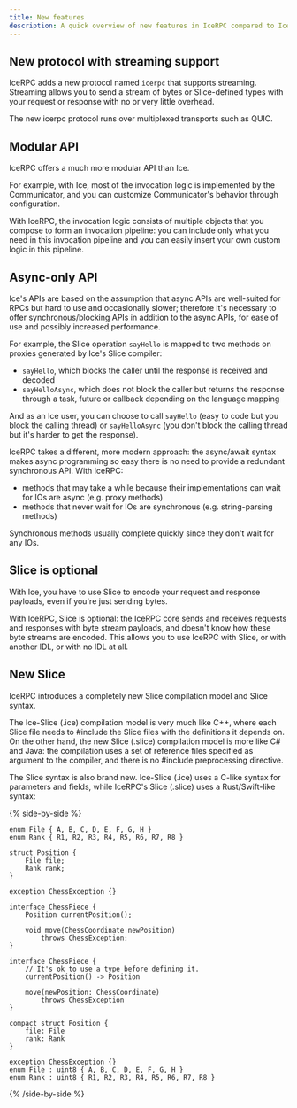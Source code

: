 ```yaml
---
title: New features
description: A quick overview of new features in IceRPC compared to Ice.
---
```


## New protocol with streaming support

IceRPC adds a new protocol named `icerpc` that supports streaming. Streaming allows you to send a stream of bytes or
Slice-defined types with your request or response with no or very little overhead.

The new icerpc protocol runs over multiplexed transports such as QUIC.

## Modular API

IceRPC offers a much more modular API than Ice.

For example, with Ice, most of the invocation logic is implemented by the Communicator, and you can customize
Communicator's behavior through configuration.

With IceRPC, the invocation logic consists of multiple objects that you compose to form an invocation pipeline: you can
include only what you need in this invocation pipeline and you can easily insert your own custom logic in this pipeline.

## Async-only API

Ice's APIs are based on the assumption that async APIs are well-suited for RPCs but hard to use and occasionally slower;
therefore it's necessary to offer synchronous/blocking APIs in addition to the async APIs, for ease of use and possibly
increased performance.

For example, the Slice operation `sayHello` is mapped to two methods on proxies generated by Ice's Slice compiler:
 - `sayHello`, which blocks the caller until the response is received and decoded
 - `sayHelloAsync`, which does not block the caller but returns the response through a task, future or callback
 depending on the language mapping

And as an Ice user, you can choose to call `sayHello` (easy to code but you block the calling thread) or `sayHelloAsync`
(you don't block the calling thread but it's harder to get the response).

IceRPC takes a different, more modern approach: the async/await syntax makes async programming so easy there is no need
to provide a redundant synchronous API. With IceRPC:
 - methods that may take a while because their implementations can wait for IOs are async (e.g. proxy methods)
 - methods that never wait for IOs are synchronous (e.g. string-parsing methods)

Synchronous methods usually complete quickly since they don't wait for any IOs.

## Slice is optional

With Ice, you have to use Slice to encode your request and response payloads, even if you're just sending bytes.

With IceRPC, Slice is optional: the IceRPC core sends and receives requests and responses with byte stream payloads,
and doesn't know how these byte streams are encoded. This allows you to use IceRPC with Slice, or with another IDL, or
with no IDL at all.

## New Slice

IceRPC introduces a completely new Slice compilation model and Slice syntax.

The Ice-Slice (.ice) compilation model is very much like C++, where each Slice file needs to #include the Slice files
with the definitions it depends on. On the other hand, the new Slice (.slice) compilation model is more like C# and
Java: the compilation uses a set of reference files specified as argument to the compiler, and there is no #include
preprocessing directive.

The Slice syntax is also brand new. Ice-Slice (.ice) uses a C-like syntax for parameters and fields, while IceRPC's
Slice (.slice) uses a Rust/Swift-like syntax:

{% side-by-side %}
```slice
enum File { A, B, C, D, E, F, G, H }
enum Rank { R1, R2, R3, R4, R5, R6, R7, R8 }

struct Position {
    File file;
    Rank rank;
}

exception ChessException {}

interface ChessPiece {
    Position currentPosition();

    void move(ChessCoordinate newPosition)
        throws ChessException;
}
```

```slice
interface ChessPiece {
    // It's ok to use a type before defining it.
    currentPosition() -> Position

    move(newPosition: ChessCoordinate)
        throws ChessException
}

compact struct Position {
    file: File
    rank: Rank
}

exception ChessException {}
enum File : uint8 { A, B, C, D, E, F, G, H }
enum Rank : uint8 { R1, R2, R3, R4, R5, R6, R7, R8 }
```
{% /side-by-side %}
